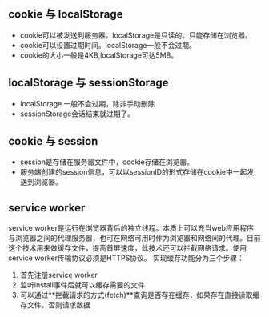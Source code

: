 ## cookie 与 localStorage

- cookie可以被发送到服务器。localStorage是只读的。只能存储在浏览器。
- cookie可以设置过期时间。localStorage一般不会过期。
- cookie的大小一般是4KB,localStorage可达5MB。

## localStorage 与 sessionStorage

- localStorage 一般不会过期，除非手动删除
- sessionStorage会话结束就过期了。

## cookie 与 session

- session是存储在服务器文件中，cookie存储在浏览器。
- 服务端创建的session信息，可以以sessionID的形式存储在cookie中一起发送到浏览器。

## service worker

service worker是运行在浏览器背后的独立线程。本质上可以充当web应用程序与浏览器之间的代理服务器，也可在网络可用时作为浏览器和网络间的代理。目前这个技术用来做缓存文件，提高首屏速度，此技术还可以拦截网络请求。使用service worker传输协议必须是HTTPS协议。
实现缓存功能分为三个步骤：
1. 首先注册service worker
2. 监听install事件后就可以缓存需要的文件
3. 可以通过**拦截请求的方式(fetch)**查询是否存在缓存，如果存在直接读取缓存文件。否则请求数据